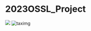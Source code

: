 # 2023OSSL_Project


<img src="https://pixabay.com/images/id-761599.jpg"/>
<img src="https://pixabay.com/images/id-761599.jpg" alt="taximg">

